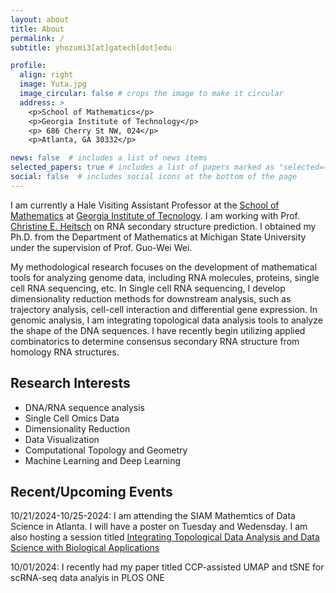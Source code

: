 ```yaml
---
layout: about
title: About
permalink: /
subtitle: yhozumi3[at]gatech[dot]edu

profile:
  align: right
  image: Yuta.jpg
  image_circular: false # crops the image to make it circular
  address: >
    <p>School of Mathematics</p>
    <p>Georgia Institute of Technology</p>
    <p> 686 Cherry St NW, 024</p>
    <p>Atlanta, GA 30332</p>

news: false  # includes a list of news items
selected_papers: true # includes a list of papers marked as "selected={true}"
social: false  # includes social icons at the bottom of the page
---
```

I am currently a Hale Visiting Assistant Professor at the [School of Mathematics](https://math.gatech.edu/) at [Georgia Institute of Tecnology](https://www.gatech.edu/). I am working with Prof. [Christine E. Heitsch](https://ceheitsch.github.io/webpage/) on RNA secondary structure prediction. I obtained my Ph.D. from the Department of Mathematics at Michigan State University under the supervision of Prof. Guo-Wei Wei.

My methodological research focuses on the development of mathematical tools for analyzing genome data, including RNA molecules, proteins, single cell RNA sequencing, etc. In Single cell RNA sequencing, I develop dimensionality reduction methods for downstream analysis, such as trajectory analysis, cell-cell interaction and differential gene expression. In genomic analysis, I am integrating topological data analysis tools to analyze the shape of the DNA sequences. I have recently begin utilizing applied combinatorics to determine consensus secondary RNA structure from homology RNA structures.

## Research Interests
* DNA/RNA sequence analysis
* Single Cell Omics Data
* Dimensionality Reduction
* Data Visualization
* Computational Topology and Geometry
* Machine Learning and Deep Learning

## Recent/Upcoming Events
10/21/2024-10/25-2024: I am attending the SIAM Mathemtics of Data Science in Atlanta. I will have a poster on Tuesday and Wedensday. I am also hosting a session titled [Integrating Topological Data Analysis and Data Science with Biological Applications](https://meetings.siam.org/sess/dsp_programsess.cfm?SESSIONCODE=80565)

10/01/2024: I recently had my paper titled CCP-assisted UMAP and tSNE for scRNA-seq data analyis in PLOS ONE 


<!-- <h3 class="card-title font-weight-medium">Research Interests</h3>
<ul class="card-text font-weight-light list-group list-group-flush">
    
<li class="list-group-item">
  <h5 class="font-italic">Computational Topology and Graphs</h5>
  <ul class="subitems">
      <li><span class="subitem">Persistent Laplacians, Persistent Path Laplacians</span></li>
      <li><span class="subitem">Geometric Graph Learning</span></li>
  </ul>
</li>

<li class="list-group-item">
  <h5 class="font-italic">Mathematical Modeling of Infectious Disease</h5>
  <ul class="subitems">
      <li><span class="subitem">Artificial intelligence forecasting of emerging infecious variants</span></li>
  </ul>
</li>

<li class="list-group-item">
<h5 class="font-italic">Genomics</h5>
  <ul class="subitems">
      <li><span class="subitem">DNA sequencing</span></li>
      <li><span class="subitem">UMAP-assisted clustering method</span></li>
  </ul>
</li>

<li class="list-group-item">
<h5 class="font-italic">Machine Learning</h5>
  <ul class="subitems">
      <li><span class="subitem">Convolution neural network(CNN); Multitask learning; Autoencoder; Generative Adversarial network (GAN)</span></li>
      <li><span class="subitem">Long Short Term Memory network (LSTM); Gated Recurrent Units (GRU) Transfer learning</span></li>
      <li><span class="subitem">U-Net, Clustering</span></li>
  </ul>
</li>
</ul> -->

